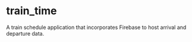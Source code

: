 # train_time
A train schedule application that incorporates Firebase to host arrival and departure data.
